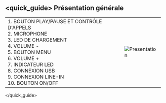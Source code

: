 ## <quick_guide> Présentation générale

|  |  |
|:-------|:-------|
|1.	BOUTON PLAY/PAUSE ET CONTRÔLE D'APPELS <br> 2.	MICROPHONE <br> 3.	LED DE CHARGEMENT <br> 4. VOLUME - <br> 5.	BOUTON MENU <br> 6. VOLUME +	<br> 7.	INDICATEUR LED <br> 8. CONNEXION USB <br> 9.	CONNEXION LINE-IN <br> 10. BOUTON ON/OFF|![Presentation](http://static.energysistem.com/images/manuals/42122/5398639d0db24.jpg)|
</quick_guide>

